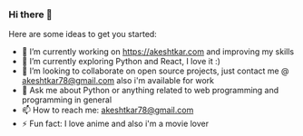 ### Hi there 👋

Here are some ideas to get you started:

- 🔭 I’m currently working on https://akeshtkar.com and improving my skills
- 🌱 I’m currently exploring Python and React, I love it :)
- 👯 I’m looking to collaborate on open source projects, just contact me @ akeshtkar78@gmail.com also i'm available for work
- 💬 Ask me about Python or anything related to web programming and programming in general
- 📫 How to reach me: akeshtkar78@gmail.com
- ⚡ Fun fact: I love anime and also i'm a movie lover

